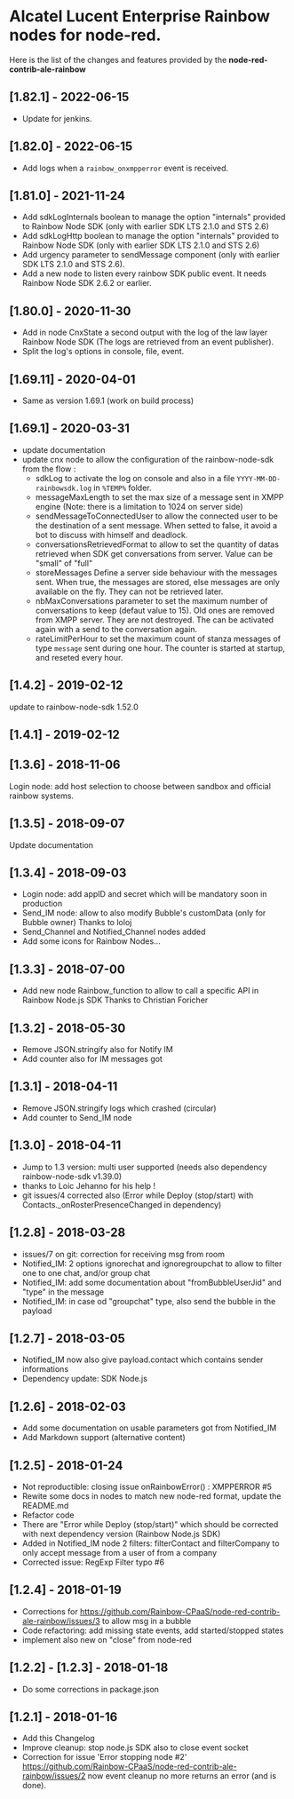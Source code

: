 # Alcatel Lucent Enterprise Rainbow nodes for node-red.

Here is the list of the changes and features provided by the **node-red-contrib-ale-rainbow**

## [1.82.1] - 2022-06-15
-   Update for jenkins.

## [1.82.0] - 2022-06-15
-   Add logs when a `rainbow_onxmpperror` event is received.

## [1.81.0] - 2021-11-24
-   Add sdkLogInternals boolean to manage the option "internals" provided to Rainbow Node SDK (only with earlier SDK LTS 2.1.0 and STS 2.6)
-   Add sdkLogHttp boolean to manage the option "internals" provided to Rainbow Node SDK (only with earlier SDK LTS 2.1.0 and STS 2.6)
-   Add urgency parameter to sendMessage component (only with earlier SDK LTS 2.1.0 and STS 2.6).
-   Add a new node to listen every rainbow SDK public event. It needs Rainbow Node SDK 2.6.2 or earlier.

## [1.80.0] - 2020-11-30
-   Add in node CnxState a second output with the log of the law layer Rainbow Node SDK (The logs are retrieved from an event publisher).
-   Split the log's options in console, file, event.

## [1.69.11] - 2020-04-01
-   Same as version 1.69.1 (work on build process)

## [1.69.1] - 2020-03-31
-   update documentation
-   update cnx node to allow the configuration of the rainbow-node-sdk from the flow :
    * sdkLog to activate the log on console and also in a file `YYYY-MM-DD-rainbowsdk.log` in `%TEMP%` folder.
    * messageMaxLength to set the max size of a message sent in XMPP engine (Note: there is a limitation to 1024 on server side)
    * sendMessageToConnectedUser to allow the connected user to be the destination of a sent message. When setted to false, it avoid a bot to discuss with himself and deadlock.
    * conversationsRetrievedFormat to allow to set the quantity of datas retrieved when SDK get conversations from server. Value can be "small" of "full"
    * storeMessages Define a server side behaviour with the messages sent. When true, the messages are stored, else messages are only available on the fly. They can not be retrieved later.
    * nbMaxConversations parameter to set the maximum number of conversations to keep (defaut value to 15). Old ones are removed from XMPP server. They are not destroyed. The can be activated again with a send to the conversation again.
    * rateLimitPerHour to set the maximum count of stanza messages of type `message` sent during one hour. The counter is started at startup, and reseted every hour.

## [1.4.2] - 2019-02-12
update to rainbow-node-sdk 1.52.0

## [1.4.1] - 2019-02-12

## [1.3.6] - 2018-11-06
Login node: add host selection to choose between sandbox and official rainbow systems.

## [1.3.5] - 2018-09-07
Update documentation

## [1.3.4] - 2018-09-03
- Login node: add appID and secret which will be mandatory soon in production
- Send_IM node: allow to also modify Bubble's customData (only for Bubble owner)
Thanks to loloj
- Send_Channel and Notified_Channel nodes added
- Add some icons for Rainbow Nodes...

## [1.3.3] - 2018-07-00
- Add new node Rainbow_function to allow to call a specific API in Rainbow Node.js SDK
Thanks to Christian Foricher

## [1.3.2] - 2018-05-30
- Remove JSON.stringify also for Notify IM
- Add counter also for IM messages got

## [1.3.1] - 2018-04-11
- Remove JSON.stringify logs which crashed (circular)
- Add counter to Send_IM node

## [1.3.0] - 2018-04-11
- Jump to 1.3 version: multi user supported (needs also dependency rainbow-node-sdk v1.39.0)
- thanks to Loic Jehanno for his help !
- git issues/4 corrected also (Error while Deploy (stop/start) with Contacts._onRosterPresenceChanged in dependency)

## [1.2.8] - 2018-03-28
- issues/7 on git: correction for receiving msg from room
- Notified_IM: 2 options ignorechat and ignoregroupchat to allow to filter one to one chat, and/or group chat
- Notified_IM: add some documentation about "fromBubbleUserJid" and "type" in the message
- Notified_IM: in case od "groupchat" type, also send the bubble in the payload

## [1.2.7] - 2018-03-05
- Notified_IM now also give payload.contact which contains sender informations
- Dependency update: SDK Node.js

## [1.2.6] - 2018-02-03
- Add some documentation on usable parameters got from Notified_IM
- Add Markdown support (alternative content)

## [1.2.5] - 2018-01-24
- Not reproductible: closing issue onRainbowError() : XMPPERROR #5
- Rewite some docs in nodes to match new node-red format, update the README.md
- Refactor code
- There are "Error while Deploy (stop/start)" which should be corrected with next dependency version (Rainbow Node.js SDK)
- Added in Notified_IM node 2 filters: filterContact and filterCompany to only accept message from a user of from a company
- Corrected issue: RegExp Filter typo #6

## [1.2.4] - 2018-01-19
- Corrections for https://github.com/Rainbow-CPaaS/node-red-contrib-ale-rainbow/issues/3 to allow msg in a bubble
- Code refactoring: add missing state events, add started/stopped states
- implement also new on "close" from node-red

## [1.2.2] - [1.2.3] - 2018-01-18
- Do some corrections in package.json

## [1.2.1] - 2018-01-16
- Add this Changelog
- Improve cleanup: stop node.js SDK also to close event socket
- Correction for issue 'Error stopping node #2'
  https://github.com/Rainbow-CPaaS/node-red-contrib-ale-rainbow/issues/2
  now event cleanup no more returns an error (and is done).
